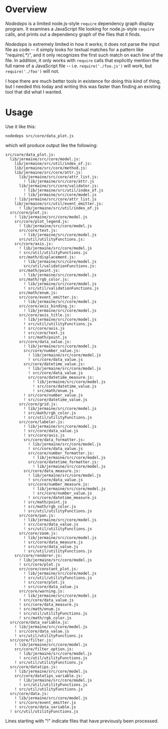 Overview
========

_Nodedeps_ is a limited node.js-style `require` dependency graph display
program.  It examines a JavaScript file looking for node.js-style `require` calls, and
prints out a dependency graph of the files that it finds.

_Nodedeps_ is extremely limited in how it works; it does not parse the input file
as code -- it simply looks for textual matches for a pattern like "require(.*)", and
it only recognizes the first such match on each line of the file.  In addition, it
only works with `require` calls that explicitly mention the full name of a JavaScript file
-- i.e. `require('./foo.js')` will work, but `require('./foo')` will not.

I hope there are much better tools in existence for doing this kind of thing, but
I needed this today and writing this was faster than finding an existing tool
that did what I wanted.

Usage
=====

Use it like this:

```
nodedeps src/core/data_plot.js
```

which will produce output like the following:

```
src/core/data_plot.js:
  lib/jermaine/src/core/model.js:
    lib/jermaine/src/util/index_of.js:
    lib/jermaine/src/core/method.js:
    lib/jermaine/src/core/attr.js:
      lib/jermaine/src/core/attr_list.js:
        ! lib/jermaine/src/core/attr.js
      lib/jermaine/src/core/validator.js:
        ! lib/jermaine/src/util/index_of.js
        ! lib/jermaine/src/core/model.js
    ! lib/jermaine/src/core/attr_list.js
    lib/jermaine/src/util/event_emitter.js:
      ! lib/jermaine/src/util/index_of.js
  src/core/plot.js:
    ! lib/jermaine/src/core/model.js
    src/core/plot_legend.js:
      ! lib/jermaine/src/core/model.js
      src/core/text.js:
        ! lib/jermaine/src/core/model.js
      src/util/utilityFunctions.js:
    src/core/axis.js:
      ! lib/jermaine/src/core/model.js
      ! src/util/utilityFunctions.js
      src/math/displacement.js:
        ! lib/jermaine/src/core/model.js
        src/util/validationFunctions.js:
      src/math/point.js:
        ! lib/jermaine/src/core/model.js
      src/math/rgb_color.js:
        ! lib/jermaine/src/core/model.js
        ! src/util/validationFunctions.js
      src/math/enum.js:
      src/core/event_emitter.js:
        ! lib/jermaine/src/core/model.js
      src/core/axis_binding.js:
        ! lib/jermaine/src/core/model.js
      src/core/axis_title.js:
        ! lib/jermaine/src/core/model.js
        ! src/util/utilityFunctions.js
        ! src/core/axis.js
        ! src/core/text.js
        ! src/math/point.js
      src/core/data_value.js:
        ! lib/jermaine/src/core/model.js
        src/core/number_value.js:
          ! lib/jermaine/src/core/model.js
          ! src/core/data_value.js
        src/core/datetime_value.js:
          ! lib/jermaine/src/core/model.js
          ! src/core/data_value.js
          src/core/datetime_measure.js:
            ! lib/jermaine/src/core/model.js
            ! src/core/datetime_value.js
            ! src/math/enum.js
        ! src/core/number_value.js
        ! src/core/datetime_value.js
      src/core/grid.js:
        ! lib/jermaine/src/core/model.js
        ! src/math/rgb_color.js
        ! src/util/utilityFunctions.js
      src/core/labeler.js:
        ! lib/jermaine/src/core/model.js
        ! src/core/data_value.js
        ! src/core/axis.js
        src/core/data_formatter.js:
          ! lib/jermaine/src/core/model.js
          ! src/core/data_value.js
          src/core/number_formatter.js:
            ! lib/jermaine/src/core/model.js
          src/core/datetime_formatter.js:
            ! lib/jermaine/src/core/model.js
        src/core/data_measure.js:
          ! lib/jermaine/src/core/model.js
          ! src/core/data_value.js
          src/core/number_measure.js:
            ! lib/jermaine/src/core/model.js
            ! src/core/number_value.js
          ! src/core/datetime_measure.js
        ! src/math/point.js
        ! src/math/rgb_color.js
        ! src/util/utilityFunctions.js
      src/core/pan.js:
        ! lib/jermaine/src/core/model.js
        ! src/core/data_value.js
        ! src/util/utilityFunctions.js
      src/core/zoom.js:
        ! lib/jermaine/src/core/model.js
        ! src/core/data_measure.js
        ! src/core/data_value.js
        ! src/util/utilityFunctions.js
    src/core/renderer.js:
      ! lib/jermaine/src/core/model.js
      ! src/core/plot.js
      src/core/constant_plot.js:
        ! lib/jermaine/src/core/model.js
        ! src/util/utilityFunctions.js
        ! src/core/plot.js
        ! src/core/data_value.js
      src/core/warning.js:
        ! lib/jermaine/src/core/model.js
      ! src/core/data_value.js
      ! src/core/data_measure.js
      ! src/math/enum.js
      ! src/util/utilityFunctions.js
      ! src/math/rgb_color.js
  src/core/data_variable.js:
    ! lib/jermaine/src/core/model.js
    ! src/core/data_value.js
    ! src/util/utilityFunctions.js
  src/core/filter.js:
    ! lib/jermaine/src/core/model.js
    src/core/filter_option.js:
      ! lib/jermaine/src/core/model.js
      ! src/util/utilityFunctions.js
    ! src/util/utilityFunctions.js
  src/core/datatips.js:
    ! lib/jermaine/src/core/model.js
    src/core/datatips_variable.js:
      ! lib/jermaine/src/core/model.js
      ! src/util/utilityFunctions.js
    ! src/util/utilityFunctions.js
  src/core/data.js:
    ! lib/jermaine/src/core/model.js
    ! src/core/event_emitter.js
    ! src/core/data_variable.js
  ! src/util/utilityFunctions.js
```

Lines starting with "!" indicate files that have previously been processed.
